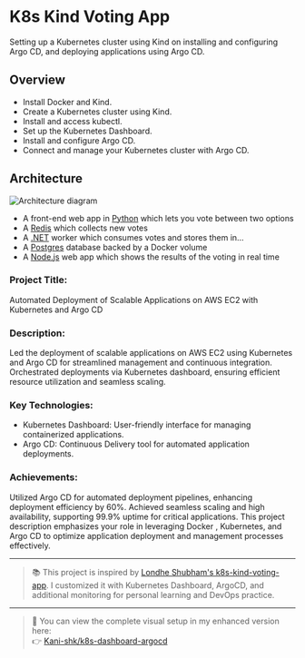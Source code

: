 # K8s Kind Voting App

Setting up a Kubernetes cluster using Kind on installing and configuring Argo CD, and deploying applications using Argo CD.

## Overview

- Install Docker and Kind.
- Create a Kubernetes cluster using Kind.
- Install and access kubectl.
- Set up the Kubernetes Dashboard.
- Install and configure Argo CD.
- Connect and manage your Kubernetes cluster with Argo CD.


## Architecture

![Architecture diagram](k8s-kind-voting-app.png)

* A front-end web app in [Python](/vote) which lets you vote between two options
* A [Redis](https://hub.docker.com/_/redis/) which collects new votes
* A [.NET](/worker/) worker which consumes votes and stores them in…
* A [Postgres](https://hub.docker.com/_/postgres/) database backed by a Docker volume
* A [Node.js](/result) web app which shows the results of the voting in real time


### Project Title: 

Automated Deployment of Scalable Applications on AWS EC2 with Kubernetes and Argo CD

### Description: 

Led the deployment of scalable applications on AWS EC2 using Kubernetes and Argo CD for streamlined management and continuous integration. Orchestrated deployments via Kubernetes dashboard, ensuring efficient resource utilization and seamless scaling.

### Key Technologies:

* Kubernetes Dashboard: User-friendly interface for managing containerized applications.
* Argo CD: Continuous Delivery tool for automated application deployments.

### Achievements:
Utilized Argo CD for automated deployment pipelines, enhancing deployment efficiency by 60%.
Achieved seamless scaling and high availability, supporting 99.9% uptime for critical applications.
This project description emphasizes your role in leveraging Docker , Kubernetes, and Argo CD to optimize application deployment and management processes effectively.

----
> 📚 This project is inspired by [Londhe Shubham's k8s-kind-voting-app](https://github.com/LondheShubham153/k8s-kind-voting-app). I customized it with Kubernetes Dashboard, ArgoCD, and additional monitoring for personal learning and DevOps practice.
 ---
> 📸 You can view the complete visual setup in my enhanced version here:  
👉 [Kani-shk/k8s-dashboard-argocd](https://github.com/Kani-shk/argoCD-dashboard.git)

